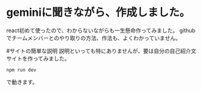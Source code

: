 # geminiに聞きながら、作成しました。


react初めて使ったので、わからないながらも一生懸命作ってみました。
githubでチームメンバーとのやり取りの方法、作法も、よくわかっていません。

#サイトの簡単な説明
説明といっても特にありませんが、要は自分の自己紹介文サイトを作ってみました。
```
npm run dev

```
で動きます。
